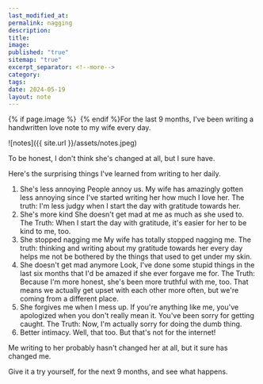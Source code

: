 ```yaml
---
last_modified_at: 
permalink: nagging
description: 
title: 
image: 
published: "true"
sitemap: "true"
excerpt_separator: <!--more-->
category: 
tags: 
date: 2024-05-19
layout: note
---
```



{% if page.image %} <img src="{{ page.image }}" alt=""> {% endif %}For the last 9 months, I've been writing a handwritten love note to my wife every day. 

![notes]({{ site.url }}/assets/notes.jpeg)

To be honest, I don't think she's changed at all, but I sure have. 

Here's the surprising things I've learned from writing to her daily. 

1. She's less annoying
People annoy us. My wife has amazingly gotten less annoying since I've started writing her how much I love her. The truth: I'm less judgy when I start the day with gratitude towards her.
1. She's more kind
She doesn't get mad at me as much as she used to. The Truth: When I start the day with gratitude, it's easier for her to be kind to me, too. 
1. She stopped nagging me
My wife has totally stopped nagging me. The truth: thinking and writing about my gratitude towards her every day helps me not be bothered by the things that used to get under my skin. 
1. She doesn't get mad anymore
Look, I've done some stupid things in the last six months that I'd be amazed if she ever forgave me for. The Truth: Because I'm more honest, she's been more truthful with me, too. That means we actually get upset with each other more often, but we're coming from a different place. 
1. She forgives me when I mess up.
If you're anything like me, you've apologized when you don't really mean it. You've been sorry for getting caught. The Truth: Now, I'm actually sorry for doing the dumb thing. 
1. Better intimacy. 
Well, that too. But that's not for the internet! 

Me writing to her probably hasn't changed her at all, but it sure has changed me. 

Give it a try yourself, for the next 9 months, and see what happens. 